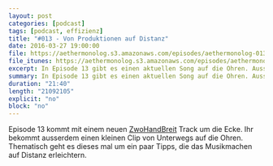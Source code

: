 ```yaml
---
layout: post
categories: [podcast]
tags: [podcast, effizienz]
title: "#013 - Von Produktionen auf Distanz"
date: 2016-03-27 19:00:00
file: https://aethermonolog.s3.amazonaws.com/episodes/aethermonolog-013.mp3
file_itunes: https://aethermonolog.s3.amazonaws.com/episodes/aethermonolog-013.m4a
excerpt: In Episode 13 gibt es einen aktuellen Song auf die Ohren. Ausserdem geht es darum, was das Musikmachen auf Distanz erleichtert.
summary: In Episode 13 gibt es einen aktuellen Song auf die Ohren. Ausserdem geht es darum, was das Musikmachen auf Distanz erleichtert.
duration: "21:40"
length: "21092105"
explicit: "no"
block: "no"
---
```


Episode 13 kommt mit einem neuen [ZwoHandBreit](http://zwohandbreit.de) Track um die Ecke. Ihr bekommt ausserdem einen kleinen Clip von Unterwegs auf die Ohren. Thematisch geht es dieses mal um ein paar Tipps, die das Musikmachen auf Distanz erleichtern.
